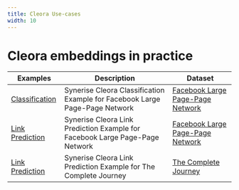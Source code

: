 ```yaml
---
title: Cleora Use-cases
width: 10
---
```


# Cleora embeddings in practice

| Examples | Description | Dataset |
|----------|-------------|---------|
| [Classification](https://colab.research.google.com/drive/16NFWHHiYSH_oE0zdl6p8hWAkOpaeKZvv?usp=sharing) | Synerise Cleora Classification Example for Facebook Large Page-Page Network | [Facebook Large Page-Page Network](https://snap.stanford.edu/data/facebook-large-page-page-network.html) |
| [Link Prediction](https://colab.research.google.com/drive/13RkpK0L5sTeT1rfGgy2YdaGC4sHfjTfT?usp=sharing) | Synerise Cleora Link Prediction Example for Facebook Large Page-Page Network | [Facebook Large Page-Page Network](https://snap.stanford.edu/data/facebook-large-page-page-network.html) |
| [Link Prediction](https://colab.research.google.com/drive/1a_GgkJ-nirZ3hYk2fsYmPmEsGQcGMuXC?usp=sharing) | Synerise Cleora Link Prediction Example for The Complete Journey | [The Complete Journey](https://www.dunnhumby.com/wp-content/uploads/sourcefiles/dunnhumby_The-Complete-Journey.zip) |
